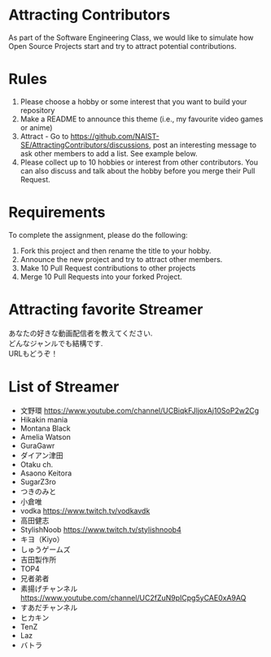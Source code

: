 # Attracting Contributors
As part of the Software Engineering Class, we would like to simulate how Open Source Projects start and try to attract potential contributions.

# Rules

1. Please choose a hobby or some interest that you want to build your repository
2. Make a README to announce this theme (i.e., my favourite video games or anime)
3. Attract - Go to https://github.com/NAIST-SE/AttractingContributors/discussions, post an interesting message to ask other members to add a list. See example below.
4. Please collect up to 10 hobbies or interest from other contributors. You can also discuss and talk about the hobby before you merge their Pull Request.

# Requirements
To complete the assignment, please do the following:
1. Fork this project and then rename the title to your hobby. 
2. Announce the new project and try to attract other members.
3. Make 10 Pull Request contributions to other projects
4. Merge 10 Pull Requests into your forked Project.

# Attracting favorite Streamer
あなたの好きな動画配信者を教えてください.</br>
どんなジャンルでも結構です.</br>
URLもどうぞ！

# List of Streamer 
- 文野環 https://www.youtube.com/channel/UCBiqkFJljoxAj10SoP2w2Cg
- Hikakin mania
- Montana Black
- Amelia Watson
- GuraGawr
- ダイアン津田  
- Otaku ch.
- Asaono Keitora
- SugarZ3ro
- つきのみと
- 小倉唯
- vodka https://www.twitch.tv/vodkavdk
- 高田健志
- StylishNoob https://www.twitch.tv/stylishnoob4
- キヨ（Kiyo）
- しゅうゲームズ
- 吉田製作所
- TOP4
- 兄者弟者
- 素揚げチャンネル　https://www.youtube.com/channel/UC2fZuN9pICpg5yCAE0xA9AQ
- すあだチャンネル
- ヒカキン
- TenZ
- Laz
- バトラ
